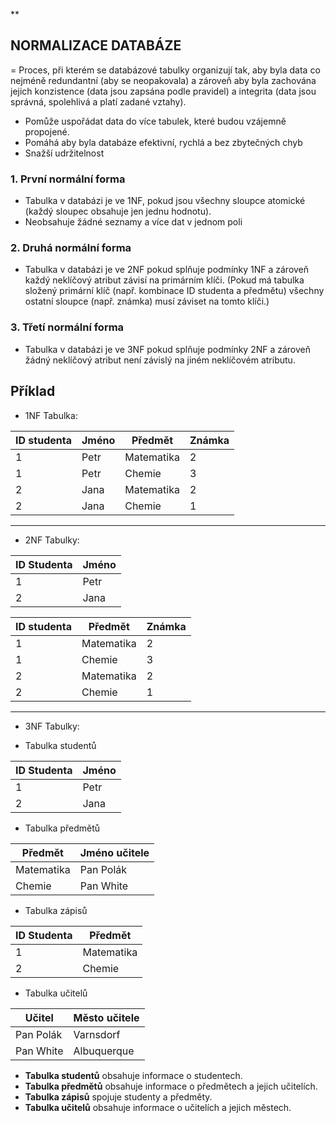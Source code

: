 **

## NORMALIZACE DATABÁZE

= Proces, při kterém se databázové tabulky organizují tak, aby byla data co nejméně redundantní (aby se neopakovala) a zároveň aby byla zachována jejich konzistence (data jsou zapsána podle pravidel)  a integrita (data jsou správná, spolehlivá a platí zadané vztahy).

* Pomůže uspořádat data do více tabulek, které budou vzájemně propojené.
* Pomáhá aby byla databáze efektivní, rychlá a bez zbytečných chyb
* Snažší udržitelnost

### 1. První normální forma 
* Tabulka v databázi je ve 1NF, pokud jsou všechny sloupce atomické (každý sloupec obsahuje jen jednu hodnotu).
* Neobsahuje žádné seznamy a více dat v jednom poli

### 2. Druhá normální forma 
* Tabulka v databázi je ve 2NF pokud splňuje podmínky 1NF a zároveň každý neklíčový atribut závisí na primárním klíči. (Pokud má tabulka složený primární klíč (např. kombinace ID studenta a předmětu) všechny ostatní sloupce (např. známka) musí záviset na tomto klíči.)	

### 3. Třetí normální forma
* Tabulka v databázi je ve 3NF pokud splňuje podmínky 2NF a zároveň žádný neklíčový atribut není závislý na jiném neklíčovém atributu.


## Příklad
* 1NF Tabulka:

| ID studenta | Jméno | Předmět | Známka |
| -- | -- | -- | -- |
| 1 | Petr | Matematika | 2 |
| 1 | Petr | Chemie | 3 |
| 2 | Jana | Matematika | 2 |
| 2 | Jana | Chemie | 1 |
-----------
* 2NF Tabulky:

| ID Studenta | Jméno |
|--|--|
| 1 | Petr |
| 2 | Jana |



| ID studenta | Předmět | Známka |
| -- | -- | -- |
| 1 | Matematika | 2 |
| 1 | Chemie | 3 |
| 2 | Matematika | 2 |
| 2 | Chemie | 1 |
-----------
* 3NF Tabulky:

* Tabulka studentů 

| ID Studenta | Jméno |
|--|--|
| 1 | Petr |
| 2 | Jana |

* Tabulka předmětů

| Předmět | Jméno učitele |
|--|--|
| Matematika | Pan Polák |
| Chemie | Pan White |

* Tabulka zápisů

| ID Studenta | Předmět |
|--|--|
| 1 | Matematika |
| 2 | Chemie |
 
* Tabulka učitelů

| Učitel | Město učitele |
|--|--|
| Pan Polák | Varnsdorf |
| Pan White | Albuquerque |

-   **Tabulka studentů** obsahuje informace o studentech.
-   **Tabulka předmětů** obsahuje informace o předmětech a jejich učitelích.
-   **Tabulka zápisů** spojuje studenty a předměty.
-   **Tabulka učitelů** obsahuje informace o učitelích a jejich městech.